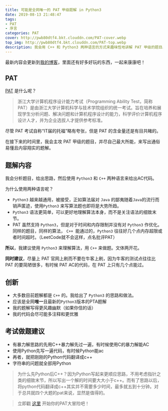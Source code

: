 ```yaml
---
title: 可能是全网唯一的 PAT 甲级题解 in Python3
date: 2019-08-13 21:48:47
tags: 
- PAT 
- 序言
categories: PAT
cover: http://pwb80dtf4.bkt.clouddn.com/PAT-cover.webp
top_img: http://pwb80dtf4.bkt.clouddn.com/PAT-top.webp
description: 我会用 C++ 和 Python3 两种语言的方式来趣味性地讲解 PAT 甲级的题目。
---
```


最新内容会更新到[我的博客](https://qsctech-sange.github.io/PAT-Preface.html)，里面还有好多好玩的东西，一起来康康吧！

## PAT

[PAT]([https://www.patest.cn](https://www.patest.cn/)) 是什么呢？

> 浙江大学计算机程序设计能力考试（Programming Ability Test，简称PAT）是由浙江大学计算机科学与技术学院组织的统一考试。旨在培养和展现学生分析问题、解决问题和计算机程序设计的能力，科学评价计算机程序设计人才，并为企业选拔人才提供参考标准。

尽管 PAT 考试自称“IT届的托福”略有夸张，但是 PAT 的含金量还是有目共睹的。

在接下来的时间里，我会主攻 PAT 甲级的题目，并尽自己最大所能，来写出通俗易懂且内容翔实的题解。



## 题解内容

我会分析题目，给出思路，然后使用 `Python3` 和 `C++` 两种语言来给出AC代码。

为什么使用两种语言呢？

+ `Python3` 越来越通用，被接受，正如算法届对 `Java` 的鄙夷随着`Java`的流行而销声匿迹，使用`Python3` 来写算法题也即将是大势所趋。 
+ `Python3` 语法更简单，可以更好地理解算法本身，而不是关注语法的细致末节。
+ PAT 虽然支持 `Python3`，但是对于时间和内存限制并没有对 `Python3` 作优化。同样的题目，同样的算法， `C++ `能通过的，`Python3`  往往好几个点内存超限或者时间超时。（LeetCode就不会这样，点名批评PAT）

**所以**，我建议使用 `Python3` 来理解算法，用 `C++` 来做题。文体两开花。

**同时建议**，尽量上 PAT 官网上刷而不要在牛客上刷，因为牛客的测试点往往比 PAT 的要简陋很多，有时候 PAT AC的代码，在 PAT 上只有几个点能过。



## 创新

+ 大多数目前题解都是 `C++` 的。我给出了 `Python3` 的思路和做法。
+ 应该是全网**唯一**且最新的`Python3`版本的PTA题解
+ 我的题解写得更风趣幽默（如果你信的话）
+ 我的代码会尽可能多注释和更优雅



## 考试做题建议

+ 有暴力解思路的先用C++暴力解先过一遍，有时候使用C的暴力解能AC
+ 使用Python先写一遍代码，有时候Python能ac
+ 再者，就把刚刚的Python代码翻译成c++
+ 字符串的问题就全部用Python

> 为什么先Python后C++？因为Python写起来更顺应思路，不用考虑指针之类的细致末节，所以写出一个解的时间要大大小于c++。而有了思路以后，将python代码翻译成c++其实并不需要多少时间，最多就五到十分钟。对于总共就四个大题的pat来说，显然是值得的。



> 立即戳 [这里](https://qsctech-sange.github.io/categories/PAT/) 开始你的PAT大冒险吧！

